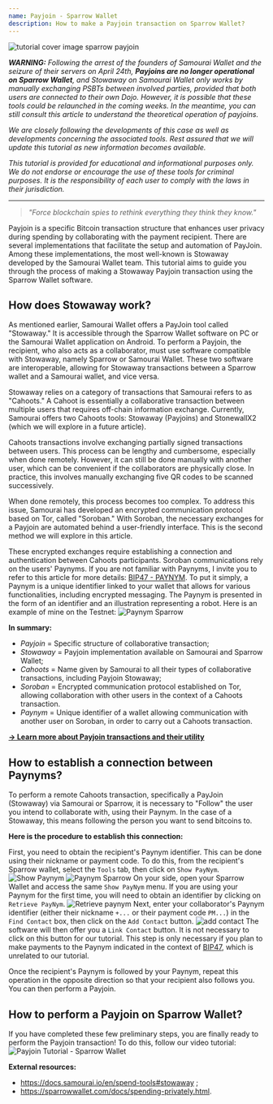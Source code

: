 ```yaml
---
name: Payjoin - Sparrow Wallet
description: How to make a Payjoin transaction on Sparrow Wallet?
---
```

![tutorial cover image sparrow payjoin](assets/cover.webp)

***WARNING:** Following the arrest of the founders of Samourai Wallet and the seizure of their servers on April 24th, **Payjoins are no longer operational on Sparrow Wallet**, and Stowaway on Samourai Wallet only works by manually exchanging PSBTs between involved parties, provided that both users are connected to their own Dojo. However, it is possible that these tools could be relaunched in the coming weeks. In the meantime, you can still consult this article to understand the theoretical operation of payjoins.*

_We are closely following the developments of this case as well as developments concerning the associated tools. Rest assured that we will update this tutorial as new information becomes available._

_This tutorial is provided for educational and informational purposes only. We do not endorse or encourage the use of these tools for criminal purposes. It is the responsibility of each user to comply with the laws in their jurisdiction._

---

> *"Force blockchain spies to rethink everything they think they know."*

Payjoin is a specific Bitcoin transaction structure that enhances user privacy during spending by collaborating with the payment recipient. There are several implementations that facilitate the setup and automation of PayJoin. Among these implementations, the most well-known is Stowaway developed by the Samourai Wallet team. This tutorial aims to guide you through the process of making a Stowaway Payjoin transaction using the Sparrow Wallet software.

## How does Stowaway work?

As mentioned earlier, Samourai Wallet offers a PayJoin tool called "Stowaway." It is accessible through the Sparrow Wallet software on PC or the Samourai Wallet application on Android. To perform a Payjoin, the recipient, who also acts as a collaborator, must use software compatible with Stowaway, namely Sparrow or Samourai Wallet. These two software are interoperable, allowing for Stowaway transactions between a Sparrow wallet and a Samourai wallet, and vice versa.

Stowaway relies on a category of transactions that Samourai refers to as "Cahoots." A Cahoot is essentially a collaborative transaction between multiple users that requires off-chain information exchange. Currently, Samourai offers two Cahoots tools: Stowaway (Payjoins) and StonewallX2 (which we will explore in a future article).

Cahoots transactions involve exchanging partially signed transactions between users. This process can be lengthy and cumbersome, especially when done remotely. However, it can still be done manually with another user, which can be convenient if the collaborators are physically close. In practice, this involves manually exchanging five QR codes to be scanned successively.

When done remotely, this process becomes too complex. To address this issue, Samourai has developed an encrypted communication protocol based on Tor, called "Soroban." With Soroban, the necessary exchanges for a Payjoin are automated behind a user-friendly interface. This is the second method we will explore in this article.

These encrypted exchanges require establishing a connection and authentication between Cahoots participants. Soroban communications rely on the users' Paynyms. If you are not familiar with Paynyms, I invite you to refer to this article for more details: [BIP47 - PAYNYM](https://planb.network/tutorials/privacy/paynym-bip47).
To put it simply, a Paynym is a unique identifier linked to your wallet that allows for various functionalities, including encrypted messaging. The Paynym is presented in the form of an identifier and an illustration representing a robot. Here is an example of mine on the Testnet: ![Paynym Sparrow](assets/en/1.webp)

**In summary:**
- *Payjoin* = Specific structure of collaborative transaction;
- *Stowaway* = Payjoin implementation available on Samourai and Sparrow Wallet;
- *Cahoots* = Name given by Samourai to all their types of collaborative transactions, including Payjoin Stowaway;
- *Soroban* = Encrypted communication protocol established on Tor, allowing collaboration with other users in the context of a Cahoots transaction.
- *Paynym* = Unique identifier of a wallet allowing communication with another user on Soroban, in order to carry out a Cahoots transaction.

[**-> Learn more about Payjoin transactions and their utility**](https://planb.network/tutorials/privacy/payjoin)

## How to establish a connection between Paynyms?

To perform a remote Cahoots transaction, specifically a PayJoin (Stowaway) via Samourai or Sparrow, it is necessary to "Follow" the user you intend to collaborate with, using their Paynym. In the case of a Stowaway, this means following the person you want to send bitcoins to.

**Here is the procedure to establish this connection:**

First, you need to obtain the recipient's Paynym identifier. This can be done using their nickname or payment code. To do this, from the recipient's Sparrow wallet, select the `Tools` tab, then click on `Show PayNym`.
![Show Paynym](assets/notext/2.webp)
![Paynym Sparrow](assets/en/1.webp)
On your side, open your Sparrow Wallet and access the same `Show PayNym` menu. If you are using your Paynym for the first time, you will need to obtain an identifier by clicking on `Retrieve PayNym`.
![Retrieve paynym](assets/notext/3.webp)
Next, enter your collaborator's Paynym identifier (either their nickname `+...` or their payment code `PM...`) in the `Find Contact` box, then click on the `Add Contact` button.
![add contact](assets/notext/4.webp)
The software will then offer you a `Link Contact` button. It is not necessary to click on this button for our tutorial. This step is only necessary if you plan to make payments to the Paynym indicated in the context of [BIP47](https://planb.network/tutorials/privacy/paynym-bip47), which is unrelated to our tutorial.

Once the recipient's Paynym is followed by your Paynym, repeat this operation in the opposite direction so that your recipient also follows you. You can then perform a Payjoin.

## How to perform a Payjoin on Sparrow Wallet?
If you have completed these few preliminary steps, you are finally ready to perform the Payjoin transaction! To do this, follow our video tutorial:
![Payjoin Tutorial - Sparrow Wallet](https://youtu.be/ZQxKod3e0Mg)

**External resources:**
- https://docs.samourai.io/en/spend-tools#stowaway ;
- https://sparrowwallet.com/docs/spending-privately.html.
